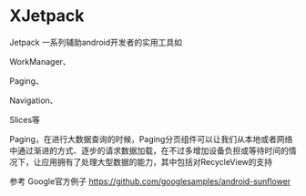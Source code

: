 # XJetpack
Jetpack 一系列辅助android开发者的实用工具如

WorkManager、

Paging、

Navigation、

Slices等

Paging，在进行大数据查询的时候，Paging分页组件可以让我们从本地或者网络中通过渐进的方式、逐步的请求数据加载，在不过多增加设备负担或等待时间的情况下，让应用拥有了处理大型数据的能力，其中包括对RecycleView的支持

参考
Google官方例子
https://github.com/googlesamples/android-sunflower
